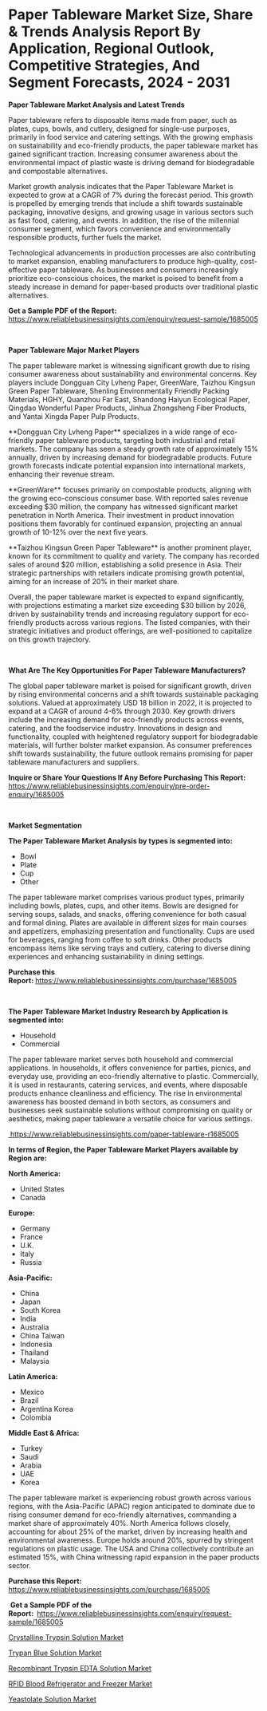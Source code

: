 <p><h1>Paper Tableware Market Size, Share & Trends Analysis Report By Application, Regional Outlook, Competitive Strategies, And Segment Forecasts, 2024 - 2031</h1></p><p><strong>Paper Tableware Market Analysis and Latest Trends</strong></p>
<p><p>Paper tableware refers to disposable items made from paper, such as plates, cups, bowls, and cutlery, designed for single-use purposes, primarily in food service and catering settings. With the growing emphasis on sustainability and eco-friendly products, the paper tableware market has gained significant traction. Increasing consumer awareness about the environmental impact of plastic waste is driving demand for biodegradable and compostable alternatives.</p><p>Market growth analysis indicates that the Paper Tableware Market is expected to grow at a CAGR of 7% during the forecast period. This growth is propelled by emerging trends that include a shift towards sustainable packaging, innovative designs, and growing usage in various sectors such as fast food, catering, and events. In addition, the rise of the millennial consumer segment, which favors convenience and environmentally responsible products, further fuels the market.</p><p>Technological advancements in production processes are also contributing to market expansion, enabling manufacturers to produce high-quality, cost-effective paper tableware. As businesses and consumers increasingly prioritize eco-conscious choices, the market is poised to benefit from a steady increase in demand for paper-based products over traditional plastic alternatives.</p></p>
<p><strong>Get a Sample PDF of the Report:&nbsp;</strong> <a href="https://www.reliablebusinessinsights.com/enquiry/request-sample/1685005?utm_campaign=1426&utm_medium=2&utm_source=Github&utm_content=ia&utm_term=16102024&utm_id=paper-tableware">https://www.reliablebusinessinsights.com/enquiry/request-sample/1685005</a></p>
<p>&nbsp;</p>
<p><strong>Paper Tableware Major Market Players</strong></p>
<p><p>The paper tableware market is witnessing significant growth due to rising consumer awareness about sustainability and environmental concerns. Key players include Dongguan City Lvheng Paper, GreenWare, Taizhou Kingsun Green Paper Tableware, Shenling Environmentally Friendly Packing Materials, HGHY, Quanzhou Far East, Shandong Haiyun Ecological Paper, Qingdao Wonderful Paper Products, Jinhua Zhongsheng Fiber Products, and Yantai Xingda Paper Pulp Products.</p><p>**Dongguan City Lvheng Paper** specializes in a wide range of eco-friendly paper tableware products, targeting both industrial and retail markets. The company has seen a steady growth rate of approximately 15% annually, driven by increasing demand for biodegradable products. Future growth forecasts indicate potential expansion into international markets, enhancing their revenue stream.</p><p>**GreenWare** focuses primarily on compostable products, aligning with the growing eco-conscious consumer base. With reported sales revenue exceeding $30 million, the company has witnessed significant market penetration in North America. Their investment in product innovation positions them favorably for continued expansion, projecting an annual growth of 10-12% over the next five years.</p><p>**Taizhou Kingsun Green Paper Tableware** is another prominent player, known for its commitment to quality and variety. The company has recorded sales of around $20 million, establishing a solid presence in Asia. Their strategic partnerships with retailers indicate promising growth potential, aiming for an increase of 20% in their market share.</p><p>Overall, the paper tableware market is expected to expand significantly, with projections estimating a market size exceeding $30 billion by 2026, driven by sustainability trends and increasing regulatory support for eco-friendly products across various regions. The listed companies, with their strategic initiatives and product offerings, are well-positioned to capitalize on this growth trajectory.</p></p>
<p>&nbsp;</p>
<p><strong>What Are The Key Opportunities For Paper Tableware Manufacturers?</strong></p>
<p><p>The global paper tableware market is poised for significant growth, driven by rising environmental concerns and a shift towards sustainable packaging solutions. Valued at approximately USD 18 billion in 2022, it is projected to expand at a CAGR of around 4-6% through 2030. Key growth drivers include the increasing demand for eco-friendly products across events, catering, and the foodservice industry. Innovations in design and functionality, coupled with heightened regulatory support for biodegradable materials, will further bolster market expansion. As consumer preferences shift towards sustainability, the future outlook remains promising for paper tableware manufacturers and suppliers.</p></p>
<p><strong>Inquire or Share Your Questions If Any Before Purchasing This Report:</strong> <a href="https://www.reliablebusinessinsights.com/enquiry/pre-order-enquiry/1685005?utm_campaign=1426&utm_medium=2&utm_source=Github&utm_content=ia&utm_term=16102024&utm_id=paper-tableware">https://www.reliablebusinessinsights.com/enquiry/pre-order-enquiry/1685005</a></p>
<p>&nbsp;</p>
<p><strong>Market Segmentation</strong></p>
<p><strong>The Paper Tableware Market Analysis by types is segmented into:</strong></p>
<p><ul><li>Bowl</li><li>Plate</li><li>Cup</li><li>Other</li></ul></p>
<p><p>The paper tableware market comprises various product types, primarily including bowls, plates, cups, and other items. Bowls are designed for serving soups, salads, and snacks, offering convenience for both casual and formal dining. Plates are available in different sizes for main courses and appetizers, emphasizing presentation and functionality. Cups are used for beverages, ranging from coffee to soft drinks. Other products encompass items like serving trays and cutlery, catering to diverse dining experiences and enhancing sustainability in dining settings.</p></p>
<p><strong>Purchase this Report:&nbsp;</strong><a href="https://www.reliablebusinessinsights.com/purchase/1685005?utm_campaign=1426&utm_medium=2&utm_source=Github&utm_content=ia&utm_term=16102024&utm_id=paper-tableware">https://www.reliablebusinessinsights.com/purchase/1685005</a></p>
<p>&nbsp;</p>
<p><strong>The Paper Tableware Market Industry Research by Application is segmented into:</strong></p>
<p><ul><li>Household</li><li>Commercial</li></ul></p>
<p><p>The paper tableware market serves both household and commercial applications. In households, it offers convenience for parties, picnics, and everyday use, providing an eco-friendly alternative to plastic. Commercially, it is used in restaurants, catering services, and events, where disposable products enhance cleanliness and efficiency. The rise in environmental awareness has boosted demand in both sectors, as consumers and businesses seek sustainable solutions without compromising on quality or aesthetics, making paper tableware a versatile choice for various settings.</p></p>
<p><a href="https://www.reliablebusinessinsights.com/paper-tableware-r1685005?utm_campaign=1426&utm_medium=2&utm_source=Github&utm_content=ia&utm_term=16102024&utm_id=paper-tableware">&nbsp;https://www.reliablebusinessinsights.com/paper-tableware-r1685005</a></p>
<p><strong>In terms of Region, the Paper Tableware Market Players available by Region are:</strong></p>
<p>
    <p> <strong> North America: </strong>
        <ul>
            <li>United States</li>
            <li>Canada</li>
        </ul>
        </p> 
    <p> <strong> Europe: </strong>
        <ul>
            <li>Germany</li>
            <li>France</li>
            <li>U.K.</li>
            <li>Italy</li>
            <li>Russia</li>
        </ul>
        </p> 
    <p> <strong> Asia-Pacific: </strong>
        <ul>
            <li>China</li>
            <li>Japan</li>
            <li>South Korea</li>
            <li>India</li>
            <li>Australia</li>
            <li>China Taiwan</li>
            <li>Indonesia</li>
            <li>Thailand</li>
            <li>Malaysia</li>
        </ul>
        </p> 
    <p> <strong> Latin America: </strong>
        <ul>
            <li>Mexico</li>
            <li>Brazil</li>
            <li>Argentina Korea</li>
            <li>Colombia</li>
        </ul>
        </p> 
    <p> <strong> Middle East & Africa: </strong>
        <ul>
            <li>Turkey</li>
            <li>Saudi</li>
            <li>Arabia</li>
            <li>UAE</li>
            <li>Korea</li>
        </ul>
    </p>
    </p>
<p><p>The paper tableware market is experiencing robust growth across various regions, with the Asia-Pacific (APAC) region anticipated to dominate due to rising consumer demand for eco-friendly alternatives, commanding a market share of approximately 40%. North America follows closely, accounting for about 25% of the market, driven by increasing health and environmental awareness. Europe holds around 20%, spurred by stringent regulations on plastic usage. The USA and China collectively contribute an estimated 15%, with China witnessing rapid expansion in the paper products sector.</p></p>
<p><strong>Purchase this Report: </strong><a href="https://www.reliablebusinessinsights.com/purchase/1685005?utm_campaign=1426&utm_medium=2&utm_source=Github&utm_content=ia&utm_term=16102024&utm_id=paper-tableware">https://www.reliablebusinessinsights.com/purchase/1685005</a></p>
<p>&nbsp;<strong>Get a Sample PDF of the Report:&nbsp;&nbsp;</strong><a href="https://www.reliablebusinessinsights.com/enquiry/request-sample/1685005?utm_campaign=1426&utm_medium=2&utm_source=Github&utm_content=ia&utm_term=16102024&utm_id=paper-tableware">https://www.reliablebusinessinsights.com/enquiry/request-sample/1685005</a></p>
<p><strong></strong></p>
<p><p><a href="https://www.linkedin.com/pulse/global-perspectives-crystalline-trypsin-solution-market-trends-wtctc?trk=public_post_embed_feed-article-content&utm_campaign=1426&utm_medium=2&utm_source=Github&utm_content=ia&utm_term=16102024&utm_id=paper-tableware">Crystalline Trypsin Solution Market</a></p><p><a href="https://www.linkedin.com/pulse/global-trypan-blue-solution-market-size-trends-analysis-regional-dibgc?trk=public_post_embed_feed-article-content&utm_campaign=1426&utm_medium=2&utm_source=Github&utm_content=ia&utm_term=16102024&utm_id=paper-tableware">Trypan Blue Solution Market</a></p><p><a href="https://www.linkedin.com/pulse/recombinant-trypsin-edta-solution-market-industry-trends-forecast-ewunc?trk=public_post_embed_feed-article-content&utm_campaign=1426&utm_medium=2&utm_source=Github&utm_content=ia&utm_term=16102024&utm_id=paper-tableware">Recombinant Trypsin EDTA Solution Market</a></p><p><a href="https://www.linkedin.com/pulse/global-rfid-blood-refrigerator-freezer-market-forecast-vrdrc?trk=public_post_embed_feed-article-content&utm_campaign=1426&utm_medium=2&utm_source=Github&utm_content=ia&utm_term=16102024&utm_id=paper-tableware">RFID Blood Refrigerator and Freezer Market</a></p><p><a href="https://www.linkedin.com/pulse/global-yeastolate-solution-market-size-trends-analysis-regional-qturc?trk=public_post_embed_feed-article-content&utm_campaign=1426&utm_medium=2&utm_source=Github&utm_content=ia&utm_term=16102024&utm_id=paper-tableware">Yeastolate Solution Market</a></p></p>